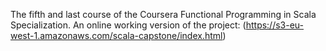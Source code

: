 The fifth and last course of the Coursera Functional Programming in Scala Specialization.
An online working version of the project:
(https://s3-eu-west-1.amazonaws.com/scala-capstone/index.html)
